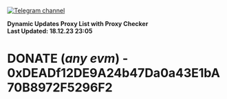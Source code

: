 [![Telegram channel](https://img.shields.io/endpoint?url=https://runkit.io/damiankrawczyk/telegram-badge/branches/master?url=https://t.me/n4z4v0d)](https://t.me/n4z4v0d) 

**Dynamic Updates Proxy List with Proxy Checker**  
**Last Updated: 18.12.23 23:05**

# DONATE (_any evm_) - 0xDEADf12DE9A24b47Da0a43E1bA70B8972F5296F2

